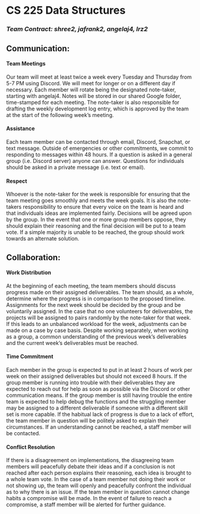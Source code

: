 
# **CS 225 Data Structures**
### *Team Contract: shree2, jafrank2, angelaj4, lrz2*
## Communication:
#### Team Meetings 
Our team will meet at least twice a week every Tuesday and Thursday from 5-7 PM using Discord. We will meet for longer or on a different day if necessary. Each member will rotate being the designated note-taker, starting with angelaj4. Notes will be stored in our shared Google folder, time-stamped for each meeting. The note-taker is also responsible for drafting the weekly development log entry, which is approved by the team at the start of the following week’s meeting.
####  Assistance  
Each team member can be contacted through email, Discord, Snapchat, or text message. Outside of emergencies or other commitments, we commit to responding to messages within 48 hours. If a question is asked in a general group (i.e. Discord server)  anyone can answer. Questions for individuals should be asked in a private message (i.e. text or email).
#### Respect 
Whoever is the note-taker for the week is responsible for ensuring that the team meeting goes smoothly and meets the week goals. It is also the note-takers responsibility to ensure that every voice on the team is heard and that individuals ideas are implemented fairly. Decisions will be agreed upon by the group. In the event that one or more group members oppose, they should explain their reasoning and the final decision will be put to a team vote. If a simple majority is unable to be reached, the group should work towards an alternate solution. 


## Collaboration:
#### Work Distribution 
At the beginning of each meeting, the team members should discuss progress made on their assigned deliverables. The team should, as a whole, determine where the progress is in comparison to the proposed timeline. Assignments for the next week should be decided by the group and be voluntarily assigned. In the case that no one volunteers for deliverables, the projects will be assigned to pairs randomly by the note-taker for that week. If this leads to an unbalanced workload for the week, adjustments can be made on a case by case basis. Despite working separately, when working as a group, a common understanding of the previous week’s deliverables and the current week’s deliverables must be reached.
#### Time Commitment 
Each member in the group is expected to put in at least 2 hours of work per week on their assigned deliverables but should not exceed 8 hours. If the group member is running into trouble with their deliverables they are expected to reach out for help as soon as possible via the Discord or other communication means. If the group member is still having trouble the entire team is expected to help debug the functions and the struggling member may be assigned to a different deliverable if someone with a different skill set is more capable. If the habitual lack of progress is due to a lack of effort, the team member in question will be politely asked to explain their circumstances. If an understanding cannot be reached, a staff member will be contacted.
#### Conflict Resolution 
If there is a disagreement on implementations, the disagreeing team members will peacefully debate their ideas and if a conclusion is not reached after each person explains their reasoning, each idea is brought to a whole team vote. In the case of a team member not doing their work or not showing up, the team will openly and peacefully confront the individual as to why there is an issue. If the team member in question cannot change habits a compromise will be made. In the event of failure to reach a compromise, a staff member will be alerted for further guidance.
